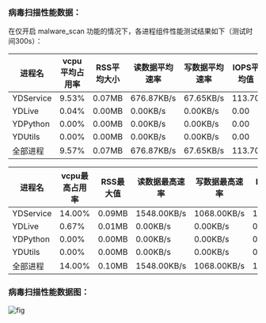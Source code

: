 ### 病毒扫描性能数据：

在仅开启 malware_scan 功能的情况下，各进程组件性能测试结果如下（测试时间300s）：

| 进程名 | vcpu平均占用率 | RSS平均大小 | 读数据平均速率 | 写数据平均速率 | IOPS平均值 | network_io平均值 
| --- | --- | --- | --- | --- | --- | --- |
| YDService | 9.53% | 0.07MB | 676.87KB/s | 67.65KB/s | 113.70 | 712.67 
| YDLive | 0.04% | 0.00MB | 0.00KB/s | 0.00KB/s | 0.00 | 0.00 
| YDPython | 0.00% | 0.00MB | 0.00KB/s | 0.00KB/s | 0.00 | 0.00 
| YDUtils | 0.00% | 0.00MB | 0.00KB/s | 0.00KB/s | 0.00 | 0.00 
| 全部进程 | 9.57% | 0.07MB | 676.87KB/s | 67.65KB/s | 113.70 | 712.67 

| 进程名 | vcpu最高占用率 | RSS最大值 | 读数据最高速率 | 写数据最高速率 | IOPS最大值 | network_io最大值 
| --- | --- | --- | --- | --- | --- | --- |
| YDService | 14.00% | 0.09MB | 1548.00KB/s | 1068.00KB/s | 1500.00 | 1827.00 
| YDLive | 0.67% | 0.01MB | 0.00KB/s | 0.00KB/s | 0.00 | 0.00 
| YDPython | 0.00% | 0.00MB | 0.00KB/s | 0.00KB/s | 0.00 | 0.00 
| YDUtils | 0.00% | 0.00MB | 0.00KB/s | 0.00KB/s | 0.00 | 0.00 
| 全部进程 | 14.00% | 0.10MB | 1548.00KB/s | 1068.00KB/s | 1500.00 | 1827.00 
### 病毒扫描性能数据图：

![fig](E:\Project\Python_project\graduation_project\PF_test\tencent_pf_test\tencent\malware_scan.png)
